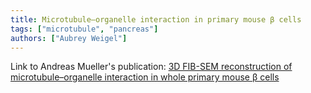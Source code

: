```yaml
---
title: Microtubule–organelle interaction in primary mouse β cells
tags: ["microtubule", "pancreas"]
authors: ["Aubrey Weigel"]
---
```


Link to Andreas Mueller's publication: [3D FIB-SEM reconstruction of microtubule–organelle interaction in whole primary mouse β cells](https://rupress.org/jcb/article/220/2/e202010039/211599/3D-FIB-SEM-reconstruction-of-microtubule-organelle)
